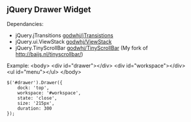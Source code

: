 jQuery Drawer Widget
--

Dependancies:
- jQuery.jTransitions   [godwhj/jTransistions](https://github.com/godwhj/jTransistions)
- jQuery.ui.ViewStack   [godwhj/ViewStack](https://github.com/godwhj/ViewStack)
- jQuery.TinyScrollBar  [godwhj/TinyScrollBar](https://github.com/godwhj/TinyScrollbar)
        \(My fork of <http://baijs.nl/tinyscrollbar/>\)


Example:
    &lt;body&gt;
        &lt;div id=&quot;drawer&quot;&gt;&lt;/div&gt;
        &lt;div id=&quot;workspace&quot;&gt;&lt;/div&gt;
        &lt;ul id=&quot;menu&quot;&gt;&lt;/ul&gt;
    &lt;/body&gt;

    $('#drawer').Drawer({
        dock: 'top',
        workspace: '#workspace',
        state: 'close',
        size: '215px',
        duration: 300
    });